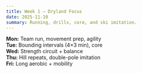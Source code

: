 ```yaml
---
title: Week 1 — Dryland Focus
date: 2025-11-10
summary: Running, drills, core, and ski imitation.
---
```

**Mon:** Team run, movement prep, agility  
**Tue:** Bounding intervals (4×3 min), core  
**Wed:** Strength circuit + balance  
**Thu:** Hill repeats, double-pole imitation  
**Fri:** Long aerobic + mobility
